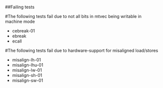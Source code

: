 ##Failing tests

#The following tests fail due to not all bits in mtvec being writable in machine mode
* cebreak-01
* ebreak
* ecall

#The following tests fail due to hardware-support for misaligned load/stores
* misalign-lh-01
* misalign-lhu-01
* misalign-lw-01
* misalign-sh-01
* misalign-sw-01
